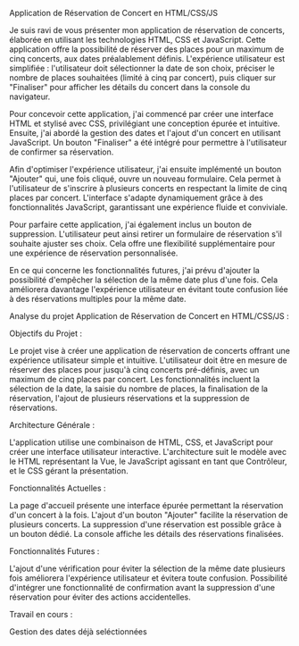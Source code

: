 Application de Réservation de Concert en HTML/CSS/JS

Je suis ravi de vous présenter mon application de réservation de concerts, élaborée en utilisant les technologies HTML, CSS et JavaScript. Cette application offre la possibilité de réserver des places pour un maximum de cinq concerts, aux dates préalablement définis. L'expérience utilisateur est simplifiée : l'utilisateur doit sélectionner la date de son choix, préciser le nombre de places souhaitées (limité à cinq par concert), puis cliquer sur "Finaliser" pour afficher les détails du concert dans la console du navigateur.

Pour concevoir cette application, j'ai commencé par créer une interface HTML et stylisé avec CSS, privilégiant une conception épurée et intuitive. Ensuite, j'ai abordé la gestion des dates et l'ajout d'un concert en utilisant JavaScript. Un bouton "Finaliser" a été intégré pour permettre à l'utilisateur de confirmer sa réservation.

Afin d'optimiser l'expérience utilisateur, j'ai ensuite implémenté un bouton "Ajouter" qui, une fois cliqué, ouvre un nouveau formulaire. Cela permet à l'utilisateur de s'inscrire à plusieurs concerts en respectant la limite de cinq places par concert. L'interface s'adapte dynamiquement grâce à des fonctionnalités JavaScript, garantissant une expérience fluide et conviviale.

Pour parfaire cette application, j'ai également inclus un bouton de suppression. L'utilisateur peut ainsi retirer un formulaire de réservation s'il souhaite ajuster ses choix. Cela offre une flexibilité supplémentaire pour une expérience de réservation personnalisée.

En ce qui concerne les fonctionnalités futures, j'ai prévu d'ajouter la possibilité d'empêcher la sélection de la même date plus d'une fois. Cela améliorera davantage l'expérience utilisateur en évitant toute confusion liée à des réservations multiples pour la même date.

Analyse du projet Application de Réservation de Concert en HTML/CSS/JS :

Objectifs du Projet :

Le projet vise à créer une application de réservation de concerts offrant une expérience utilisateur simple et intuitive.
L'utilisateur doit être en mesure de réserver des places pour jusqu'à cinq concerts pré-définis, avec un maximum de cinq places par concert.
Les fonctionnalités incluent la sélection de la date, la saisie du nombre de places, la finalisation de la réservation, l'ajout de plusieurs réservations et la suppression de réservations.

Architecture Générale :

L'application utilise une combinaison de HTML, CSS, et JavaScript pour créer une interface utilisateur interactive.
L'architecture suit le modèle avec le HTML représentant la Vue, le JavaScript agissant en tant que Contrôleur, et le CSS gérant la présentation.

Fonctionnalités Actuelles :

La page d'accueil présente une interface épurée permettant la réservation d'un concert à la fois.
L'ajout d'un bouton "Ajouter" facilite la réservation de plusieurs concerts.
La suppression d'une réservation est possible grâce à un bouton dédié.
La console affiche les détails des réservations finalisées.

Fonctionnalités Futures :

L'ajout d'une vérification pour éviter la sélection de la même date plusieurs fois améliorera l'expérience utilisateur et évitera toute confusion.
Possibilité d'intégrer une fonctionnalité de confirmation avant la suppression d'une réservation pour éviter des actions accidentelles.

Travail en cours :

Gestion des dates déjà seléctionnées 
